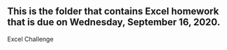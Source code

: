 ## This is the folder that contains Excel homework that is due on Wednesday, September 16, 2020.
Excel Challenge
